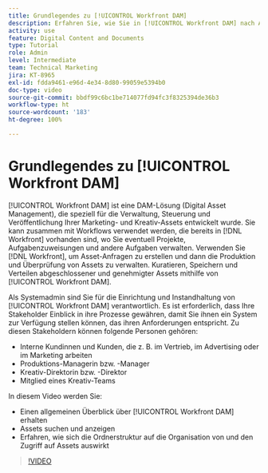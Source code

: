 ```yaml
---
title: Grundlegendes zu [!UICONTROL Workfront DAM]
description: Erfahren Sie, wie Sie in [!UICONTROL Workfront DAM] nach Assets suchen und diese anzeigen, und untersuchen Sie, wie die Ordnerstruktur die Organisation von Assets und den Zugriff auf sie beeinflusst.
activity: use
feature: Digital Content and Documents
type: Tutorial
role: Admin
level: Intermediate
team: Technical Marketing
jira: KT-8965
exl-id: fdda9461-e96d-4e34-8d80-99059e5394b0
doc-type: video
source-git-commit: bbdf99c6bc1be714077fd94fc3f8325394de36b3
workflow-type: ht
source-wordcount: '183'
ht-degree: 100%

---
```


# Grundlegendes zu [!UICONTROL Workfront DAM]

[!UICONTROL Workfront DAM] ist eine DAM-Lösung (Digital Asset Management), die speziell für die Verwaltung, Steuerung und Veröffentlichung Ihrer Marketing- und Kreativ-Assets entwickelt wurde. Sie kann zusammen mit Workflows verwendet werden, die bereits in [!DNL Workfront] vorhanden sind, wo Sie eventuell Projekte, Aufgabenzuweisungen und andere Aufgaben verwalten. Verwenden Sie [!DNL Workfront], um Asset-Anfragen zu erstellen und dann die Produktion und Überprüfung von Assets zu verwalten. Kuratieren, Speichern und Verteilen abgeschlossener und genehmigter Assets mithilfe von [!UICONTROL Workfront DAM].


Als Systemadmin sind Sie für die Einrichtung und Instandhaltung von [!UICONTROL Workfront DAM] verantwortlich. Es ist erforderlich, dass Ihre Stakeholder Einblick in ihre Prozesse gewähren, damit Sie ihnen ein System zur Verfügung stellen können, das ihren Anforderungen entspricht. Zu diesen Stakeholdern können folgende Personen gehören:

* Interne Kundinnen und Kunden, die z. B. im Vertrieb, im Advertising oder im Marketing arbeiten
* Produktions-Managerin bzw. -Manager
* Kreativ-Direktorin bzw. -Direktor
* Mitglied eines Kreativ-Teams

In diesem Video werden Sie:

* Einen allgemeinen Überblick über [!UICONTROL Workfront DAM] erhalten
* Assets suchen und anzeigen
* Erfahren, wie sich die Ordnerstruktur auf die Organisation von und den Zugriff auf Assets auswirkt

>[!VIDEO](https://video.tv.adobe.com/v/335228/?quality=12&learn=on&enablevpops=1)
